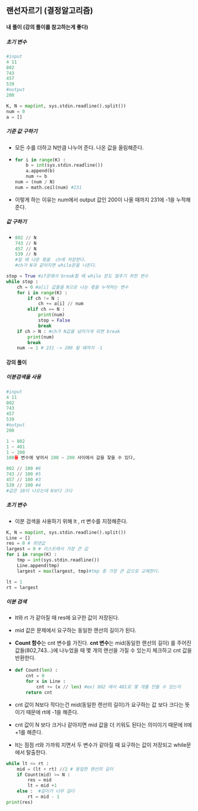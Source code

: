 ## 랜선자르기 (결정알고리즘)

#### 내 풀이 (강의 풀이를 참고하는게 좋다)

##### 초기 변수

```python
#input
4 11
802
743
457
539
#output
200

K, N = map(int, sys.stdin.readline().split())
num = 0
a = []
```

##### 기준 값 구하기

* 모든 수를 더하고 N만큼 나누어 준다. 나온 값을 올림해준다.

* ```python
  for i in range(K) : 
      b = int(sys.stdin.readline())
      a.append(b)
      num += b
  num = (num / N)
  num = math.ceil(num) #231
  ```

* 이렇게 하는 이유는  num에서 output 값인 200이 나올 때까지 231에 -1을 누적해준다.

##### 값 구하기

* ```python
  802 // N 
  743 // N
  457 // N
  539 // N
  #일 때 나온 몫을  ch에 저장한다.
  #ch가 N과 같아지면 while문을 나온다.
  ```

```python
stop = True #if문에서 break할 때 while 문도 멈추기 위한 변수
while stop :
    ch = 0 #a[i] 값들을 N으로 나눈 몫을 누적하는 변수
    for i in range(K) :
        if ch != N :
            ch += a[i] // num
        elif ch == N :
            print(num)
            stop = False
            break
    if ch > N : #ch가 N값을 넘어가게 되면 break
        print(num)
        break
    num -= 1 # 231 -> 200 될 때까지 -1
```



#### 강의 풀이

##### 이분검색을 사용

```python
#input
4 11
802
743
457
539
#output
200

1 ~ 802
1 ~ 401
1 ~ 200
100을 변수에 넣어서 100 ~ 200 사이에서 값을 찾을 수 있다,

802 // 100 #6
743 // 100 #5
457 // 100 #3
539 // 100 #4
#값은 18이 나오는데 N보다 크다 
```

##### 초기 변수

* 이분 검색을 사용하기 위해 lt , rt 변수를 지정해준다.

```python
K, N = map(int, sys.stdin.readline().split())
Line = []
res = 0 # 최댓값
largest = 0 # 리스트에서 가장 큰 값
for i in range(K) : 
    tmp = int(sys.stdin.readline())
    Line.append(tmp)
    largest = max(largest, tmp)#tmp 중 가장 큰 값으로 교체한다.

lt = 1
rt = largest
```

##### 이분 검색

* lt와 rt 가 같아질 때 res에 요구한 값이 저장된다.

* mid 값은 문제에서 요구하는 동일한 랜선의 길이가 된다.

* **Count 함수**는 cnt 변수를 가진다. **cnt 변수**는 mid(동일한 랜선의 길이) 를 주어진 값들(802,743...)에 나누었을 때 몇 개의 랜선을 가질 수 있는지 체크하고 cnt 값을 반환한다.

* ```python
  def Count(len) :
      cnt = 0
      for x in Line :
          cnt += (x // len) #ex) 802 에서 401로 몇 개를 만들 수 있는지
      return cnt
  ```

* cnt 값이 N보다 작다는건 mid(동일한 랜선의 길이)가 요구하는 값 보다 크다는 뜻이기 때문에 rt에 -1을 해준다.

* cnt 값이 N 보다 크거나 같아지면 mid 값을 더 키워도 된다는 의미이기 때문에 lt에 +1를 해준다.

* lt는 점점 rt와 가까워 지면서 두 변수가 같아질 때 요구하는 값이 저장되고 while문에서 탈출한다.

```python
while lt <= rt :
    mid = (lt + rt) //2 # 동일한 랜선의 길이
    if Count(mid) >= N :
        res = mid
        lt = mid +1
    else :  #길이가 너무 길다
        rt = mid - 1
print(res)       
```